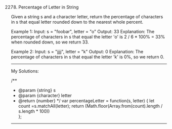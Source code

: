 2278. Percentage of Letter in String

Given a string s and a character letter, return the percentage of characters in s that equal letter rounded down to the nearest whole percent.

Example 1:
Input: s = "foobar", letter = "o"
Output: 33
Explanation:
The percentage of characters in s that equal the letter 'o' is 2 / 6 * 100% = 33% when rounded down, so we return 33.

Example 2:
Input: s = "jjjj", letter = "k"
Output: 0
Explanation:
The percentage of characters in s that equal the letter 'k' is 0%, so we return 0.

---------------------------------------------------------------------------------------------------------------
My Solutions:

/**
 * @param {string} s
 * @param {character} letter
 * @return {number}
 */
var percentageLetter = function(s, letter) {
    let count =s.matchAll(letter);
    return (Math.floor(Array.from(count).length / s.length * 100))  
};

---------------------------------------------------------------------------------------------------------------
